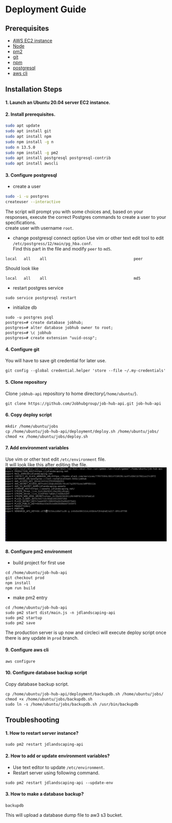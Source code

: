 # Deployment Guide

## Prerequisites
* [AWS EC2 instance](https://console.aws.amazon.com/ec2/v2/home?region=us-east-1)
* [Node](https://nodejs.org/)
* [pm2](https://pm2.keymetrics.io/)
* [git](https://git-scm.com/)
* [npm](https://www.npmjs.com/)
* [postgresql](https://www.postgresql.org/)
* [aws cli](https://aws.amazon.com/cli/)

## Installation Steps
#### 1. Launch an Ubuntu 20.04 server EC2 instance.
#### 2. Install prerequisites.
```bash
sudo apt update
sudo apt install git
sudo apt install npm
sudo npm install -g n
sudo n 13.5.0
sudo npm install -g pm2
sudo apt install postgresql postgresql-contrib
sudo apt install awscli
```
#### 3. Configure postgresql
* create a user
```bash
sudo -i -u postgres
createuser --interactive
```
The script will prompt you with some choices and, based on your responses, execute the correct Postgres commands to create a user to your specifications.<br>
create user with username `root`.
* change postgresql connect option
Use vim or other text edit tool to edit `/etc/postgress/12/main/pg_hba.conf`.<br>
Find this part in the file and modify `peer` to `md5`.
```
local   all    all                                      peer
```
Should look like
```
local   all    all                                      md5
```
* restart postgres service
```
sudo service postgresql restart
```
* initialize db
```
sudo -u postgres psql
postgres=# create database jobhub;
postgres=# alter database jobhub owner to root;
postgres=# \c jobhub
postgres=# create extension "uuid-ossp";
```
#### 4. Configure git
You will have to save git credential for later use.
```
git config --global credential.helper 'store --file ~/.my-credentials'
```
#### 5. Clone repository
Clone `jobhub-api` repository to home directory(`/home/ubuntu/`).
```
git clone https://github.com/Jobhubgroup/job-hub-api.git job-hub-api
```
#### 6. Copy deploy script
```
mkdir /home/ubuntu/jobs
cp /home/ubuntu/job-hub-api/deployment/deploy.sh /home/ubuntu/jobs/
chmod +x /home/ubuntu/jobs/deploy.sh
```
#### 7. Add environment variables
Use vim or other text edit `/etc/environment` file.<br>
It will look like this after editing the file.<br>
![](./images/environment.jpg)

#### 8. Configure pm2 environment
* build project for first use
```
cd /home/ubuntu/job-hub-api
git checkout prod
npm install
npm run build
```
* make pm2 entry
```
cd /home/ubuntu/job-hub-api
sudo pm2 start dist/main.js -n jdlandscaping-api
sudo pm2 startup
sudo pm2 save
```

The production server is up now and circleci will execute deploy script once there is any update in `prod` branch.

#### 9. Configure aws cli
```
aws configure
```

#### 10. Configure database backup script
Copy database backup script.
```
cp /home/ubuntu/job-hub-api/deployment/backupdb.sh /home/ubuntu/jobs/
chmod +x /home/ubuntu/jobs/backupdb.sh
sudo ln -s /home/ubuntu/jobs/backupdb.sh /usr/bin/backupdb
```

## Troubleshooting
#### 1. How to restart server instance?
```
sudo pm2 restart jdlandscaping-api
```

#### 2. How to add or update environment variables?
* Use text editor to update `/etc/environment`. 
* Restart server using following command.
```
sudo pm2 restart jdlandscaping-api --update-env
```

#### 3. How to make a database backup?
```
backupdb
```
This will upload a database dump file to aw3 s3 bucket.
